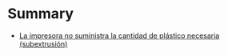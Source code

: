 # Summary

* [La impresora no suministra la cantidad de plástico necesaria (subextrusión)](la_impresora_no_suministra_la_cantidad_de_plastico.md)

